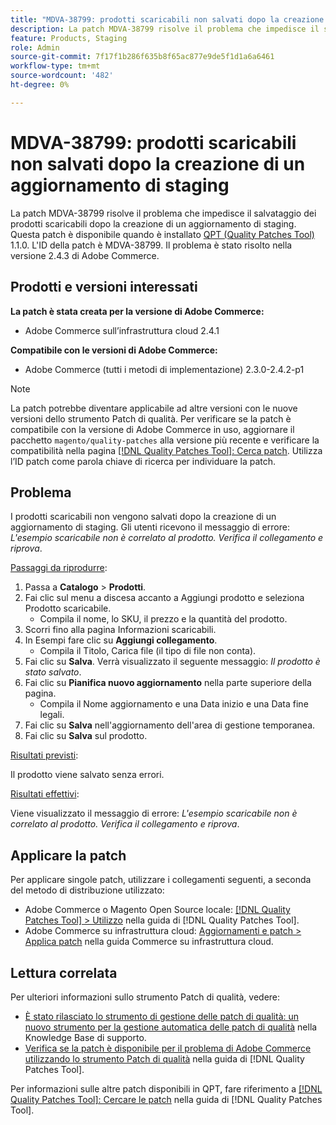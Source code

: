 ```yaml
---
title: "MDVA-38799: prodotti scaricabili non salvati dopo la creazione di un aggiornamento di staging"
description: La patch MDVA-38799 risolve il problema che impedisce il salvataggio dei prodotti scaricabili dopo la creazione di un aggiornamento di staging. Questa patch è disponibile quando è installato [Quality Patches Tool (QPT)](https://experienceleague.adobe.com/it/docs/commerce-knowledge-base/kb/announcements/commerce-announcements/magento-quality-patches-released-new-tool-to-self-serve-quality-patches) 1.1.0. L'ID della patch è MDVA-38799. Il problema è stato risolto nella versione 2.4.3 di Adobe Commerce.
feature: Products, Staging
role: Admin
source-git-commit: 7f17f1b286f635b8f65ac877e9de5f1d1a6a6461
workflow-type: tm+mt
source-wordcount: '482'
ht-degree: 0%

---
```


# MDVA-38799: prodotti scaricabili non salvati dopo la creazione di un aggiornamento di staging

La patch MDVA-38799 risolve il problema che impedisce il salvataggio dei prodotti scaricabili dopo la creazione di un aggiornamento di staging. Questa patch è disponibile quando è installato [QPT (Quality Patches Tool)](https://experienceleague.adobe.com/it/docs/commerce-knowledge-base/kb/announcements/commerce-announcements/magento-quality-patches-released-new-tool-to-self-serve-quality-patches) 1.1.0. L&#39;ID della patch è MDVA-38799. Il problema è stato risolto nella versione 2.4.3 di Adobe Commerce.

## Prodotti e versioni interessati

**La patch è stata creata per la versione di Adobe Commerce:**

* Adobe Commerce sull’infrastruttura cloud 2.4.1

**Compatibile con le versioni di Adobe Commerce:**

* Adobe Commerce (tutti i metodi di implementazione) 2.3.0-2.4.2-p1

>[!NOTE]
>
>La patch potrebbe diventare applicabile ad altre versioni con le nuove versioni dello strumento Patch di qualità. Per verificare se la patch è compatibile con la versione di Adobe Commerce in uso, aggiornare il pacchetto `magento/quality-patches` alla versione più recente e verificare la compatibilità nella pagina [[!DNL Quality Patches Tool]: Cerca patch](https://experienceleague.adobe.com/it/docs/commerce-knowledge-base/kb/announcements/commerce-announcements/magento-quality-patches-released-new-tool-to-self-serve-quality-patches). Utilizza l’ID patch come parola chiave di ricerca per individuare la patch.

## Problema

I prodotti scaricabili non vengono salvati dopo la creazione di un aggiornamento di staging. Gli utenti ricevono il messaggio di errore: *L&#39;esempio scaricabile non è correlato al prodotto. Verifica il collegamento e riprova*.

<u>Passaggi da riprodurre</u>:

1. Passa a **Catalogo** > **Prodotti**.
1. Fai clic sul menu a discesa accanto a Aggiungi prodotto e seleziona Prodotto scaricabile.
   * Compila il nome, lo SKU, il prezzo e la quantità del prodotto.
1. Scorri fino alla pagina Informazioni scaricabili.
1. In Esempi fare clic su **Aggiungi collegamento**.
   * Compila il Titolo, Carica file (il tipo di file non conta).
1. Fai clic su **Salva**. Verrà visualizzato il seguente messaggio: *Il prodotto è stato salvato*.
1. Fai clic su **Pianifica nuovo aggiornamento** nella parte superiore della pagina.
   * Compila il Nome aggiornamento e una Data inizio e una Data fine legali.
1. Fai clic su **Salva** nell&#39;aggiornamento dell&#39;area di gestione temporanea.
1. Fai clic su **Salva** sul prodotto.

<u>Risultati previsti</u>:

Il prodotto viene salvato senza errori.

<u>Risultati effettivi</u>:

Viene visualizzato il messaggio di errore: *L&#39;esempio scaricabile non è correlato al prodotto. Verifica il collegamento e riprova*.

## Applicare la patch

Per applicare singole patch, utilizzare i collegamenti seguenti, a seconda del metodo di distribuzione utilizzato:

* Adobe Commerce o Magento Open Source locale: [[!DNL Quality Patches Tool] > Utilizzo](/help/tools/quality-patches-tool/usage.md) nella guida di [!DNL Quality Patches Tool].
* Adobe Commerce su infrastruttura cloud: [Aggiornamenti e patch > Applica patch](https://experienceleague.adobe.com/docs/commerce-cloud-service/user-guide/develop/upgrade/apply-patches.html?lang=it) nella guida Commerce su infrastruttura cloud.

## Lettura correlata

Per ulteriori informazioni sullo strumento Patch di qualità, vedere:

* [È stato rilasciato lo strumento di gestione delle patch di qualità: un nuovo strumento per la gestione automatica delle patch di qualità](https://experienceleague.adobe.com/it/docs/commerce-knowledge-base/kb/announcements/commerce-announcements/magento-quality-patches-released-new-tool-to-self-serve-quality-patches) nella Knowledge Base di supporto.
* [Verifica se la patch è disponibile per il problema di Adobe Commerce utilizzando lo strumento Patch di qualità](/help/tools/quality-patches-tool/patches-available-in-qpt/check-patch-for-magento-issue-with-magento-quality-patches.md) nella guida di [!DNL Quality Patches Tool].

Per informazioni sulle altre patch disponibili in QPT, fare riferimento a [[!DNL Quality Patches Tool]: Cercare le patch](https://experienceleague.adobe.com/tools/commerce-quality-patches/index.html?lang=it) nella guida di [!DNL Quality Patches Tool].
